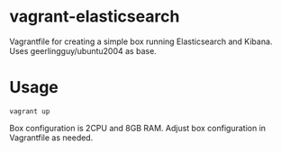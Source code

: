 # vagrant-elasticsearch
Vagrantfile for creating a simple box running Elasticsearch and Kibana. Uses geerlingguy/ubuntu2004 as base.

# Usage
```
vagrant up
```
Box configuration is 2CPU and 8GB RAM. Adjust box configuration in Vagrantfile as needed.
